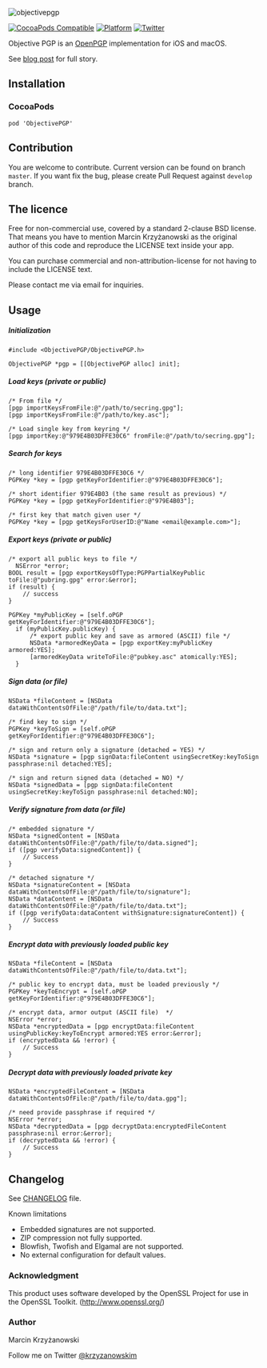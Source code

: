 ![objectivepgp](https://user-images.githubusercontent.com/758033/27696426-dd30e98a-5cf1-11e7-9533-bc2ecc7b8e9b.png)

[![CocoaPods Compatible](https://img.shields.io/cocoapods/v/ObjectivePGP.svg)](https://cocoapods.org/pods/ObjectivePGP)
[![Platform](https://img.shields.io/cocoapods/p/ObjectivePGP.svg?style=flat)](http://cocoadocs.org/docsets/ObjectivePGP)
[![Twitter](https://img.shields.io/badge/twitter-@krzyzanowskim-blue.svg?style=flat)](http://twitter.com/krzyzanowskim)


Objective PGP is an [OpenPGP](https://en.wikipedia.org/wiki/Pretty_Good_Privacy#OpenPGP) implementation for iOS and macOS.

See [blog post](http://blog.krzyzanowskim.com/2014/07/31/short-story-about-openpgp-for-ios-and-os-x-objectivepgp/) for full story.

## Installation

### CocoaPods

	pod 'ObjectivePGP'
	
## Contribution

You are welcome to contribute. Current version can be found on branch `master`. 
If you want fix the bug, please create Pull Request against `develop` branch.

## The licence

Free for non-commercial use, covered by a standard 2-clause BSD license. That means you have to mention Marcin Krzyżanowski as the original author of this code and reproduce the LICENSE text inside your app.

You can purchase commercial and non-attribution-license for not having to include the LICENSE text. 

Please contact me via email for inquiries.

## Usage

##### Initialization

	#include <ObjectivePGP/ObjectivePGP.h>
	
	ObjectivePGP *pgp = [[ObjectivePGP alloc] init];
	
##### Load keys (private or public)

	/* From file */
	[pgp importKeysFromFile:@"/path/to/secring.gpg"];
	[pgp importKeysFromFile:@"/path/to/key.asc"];
	
	/* Load single key from keyring */
	[pgp importKey:@"979E4B03DFFE30C6" fromFile:@"/path/to/secring.gpg"];
	
##### Search for keys

	/* long identifier 979E4B03DFFE30C6 */
	PGPKey *key = [pgp getKeyForIdentifier:@"979E4B03DFFE30C6"];

	/* short identifier 979E4B03 (the same result as previous) */
	PGPKey *key = [pgp getKeyForIdentifier:@"979E4B03"];
	
	/* first key that match given user */
	PGPKey *key = [pgp getKeysForUserID:@"Name <email@example.com>"];
	
##### Export keys (private or public)

	/* export all public keys to file */
      NSError *error;
	BOOL result = [pgp exportKeysOfType:PGPPartialKeyPublic toFile:@"pubring.gpg" error:&error];
	if (result) {
		// success
	}
	
	PGPKey *myPublicKey = [self.oPGP getKeyForIdentifier:@"979E4B03DFFE30C6"];
      if (myPublicKey.publicKey) {
    	  /* export public key and save as armored (ASCII) file */
    	  NSData *armoredKeyData = [pgp exportKey:myPublicKey armored:YES];
    	  [armoredKeyData writeToFile:@"pubkey.asc" atomically:YES];
      }

##### Sign data (or file)

	NSData *fileContent = [NSData dataWithContentsOfFile:@"/path/file/to/data.txt"];

	/* find key to sign */
	PGPKey *keyToSign = [self.oPGP getKeyForIdentifier:@"979E4B03DFFE30C6"];

	/* sign and return only a signature (detached = YES) */
	NSData *signature = [pgp signData:fileContent usingSecretKey:keyToSign passphrase:nil detached:YES];

	/* sign and return signed data (detached = NO) */
	NSData *signedData = [pgp signData:fileContent usingSecretKey:keyToSign passphrase:nil detached:NO];
	
##### Verify signature from data (or file)

	/* embedded signature */
	NSData *signedContent = [NSData dataWithContentsOfFile:@"/path/file/to/data.signed"];
	if ([pgp verifyData:signedContent]) {
		// Success
	}
	
	/* detached signature */
	NSData *signatureContent = [NSData dataWithContentsOfFile:@"/path/file/to/signature"];
	NSData *dataContent = [NSData dataWithContentsOfFile:@"/path/file/to/data.txt"];
	if ([pgp verifyData:dataContent withSignature:signatureContent]) {
		// Success
	}
	
##### Encrypt data with previously loaded public key

	NSData *fileContent = [NSData dataWithContentsOfFile:@"/path/file/to/data.txt"];
    
	/* public key to encrypt data, must be loaded previously */
	PGPKey *keyToEncrypt = [self.oPGP getKeyForIdentifier:@"979E4B03DFFE30C6"];

	/* encrypt data, armor output (ASCII file)  */
    NSError *error;
	NSData *encryptedData = [pgp encryptData:fileContent usingPublicKey:keyToEncrypt armored:YES error:&error];
	if (encryptedData && !error) {
		// Success
	}

##### Decrypt data with previously loaded private key
    
	NSData *encryptedFileContent = [NSData dataWithContentsOfFile:@"/path/file/to/data.gpg"];
	
	/* need provide passphrase if required */
    NSError *error;
	NSData *decryptedData = [pgp decryptData:encryptedFileContent passphrase:nil error:&error];
	if (decryptedData && !error) {
		// Success
	}

## Changelog

See [CHANGELOG](./CHANGELOG) file.

Known limitations

- Embedded signatures are not supported.
- ZIP compression not fully supported.
- Blowfish, Twofish and Elgamal are not supported.
- No external configuration for default values.

### Acknowledgment

This product uses software developed by the OpenSSL Project for use in the OpenSSL Toolkit. (http://www.openssl.org/)

### Author

Marcin Krzyżanowski

Follow me on Twitter [@krzyzanowskim](http://twitter.com/krzyzanowskim)
